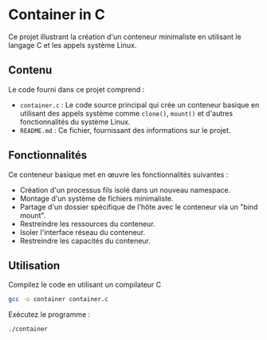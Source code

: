 # Container in C

Ce projet illustrant la création d'un conteneur minimaliste en utilisant le langage C et les appels système Linux.

## Contenu

Le code fourni dans ce projet comprend :

- `container.c` : Le code source principal qui crée un conteneur basique en utilisant des appels système comme `clone()`, `mount()` et d'autres fonctionnalités du système Linux.
- `README.md` : Ce fichier, fournissant des informations sur le projet.

## Fonctionnalités

Ce conteneur basique met en œuvre les fonctionnalités suivantes :

- Création d'un processus fils isolé dans un nouveau namespace.
- Montage d'un système de fichiers minimaliste.
- Partage d'un dossier spécifique de l'hôte avec le conteneur via un "bind mount".
- Restreindre les ressources du conteneur.
- Isoler l'interface réseau du conteneur.
- Restreindre les capacités du conteneur.

## Utilisation

Compilez le code en utilisant un compilateur C 

```bash
gcc -o container container.c
```

Exécutez le programme :

```bash
./container
```